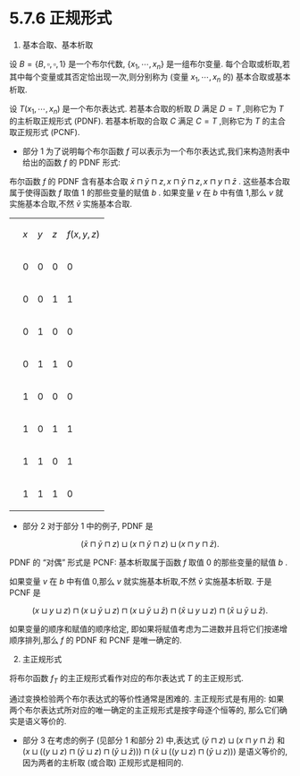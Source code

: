 # 5.7.6 正规形式

1. 基本合取、基本析取

设 $B = \{ B,\square ,\square ,1\}$ 是一个布尔代数, $\left\{  {{x}_{1},\cdots ,{x}_{n}}\right\}$ 是一组布尔变量. 每个合取或析取,若其中每个变量或其否定恰出现一次,则分别称为 (变量 ${x}_{1},\cdots ,{x}_{n}$ 的) 基本合取或基本析取.

设 $T\left( {{x}_{1},\cdots ,{x}_{n}}\right)$ 是一个布尔表达式. 若基本合取的析取 $D$ 满足 $D = T$ ,则称它为 $T$ 的主析取正规形式 (PDNF). 若基本析取的合取 $C$ 满足 $C = T$ ,则称它为 $T$ 的主合取正规形式 (PCNF).

- 部分 1 为了说明每个布尔函数 $f$ 可以表示为一个布尔表达式,我们来构造附表中给出的函数 $f$ 的 PDNF 形式:

布尔函数 $f$ 的 PDNF 含有基本合取 $\bar{x} \sqcap  \bar{y} \sqcap  z, x \sqcap  \bar{y} \sqcap  z, x \sqcap  y \sqcap  \bar{z}$ . 这些基本合取属于使得函数 $f$ 取值 1 的那些变量的赋值 $b$ . 如果变量 $v$ 在 $b$ 中有值 1,那么 $v$ 就实施基本合取,不然 $\bar{v}$ 实施基本合取.

<table><tr><td/><td>

$x$

</td><td>

$y$

</td><td>

$z$

</td><td>

$f\left( {x, y, z}\right)$

</td></tr><tr><td/><td>

0

</td><td>

0

</td><td>

0

</td><td>

0

</td></tr><tr><td/><td>

0

</td><td>

0

</td><td>

1

</td><td>

1

</td></tr><tr><td/><td>

0

</td><td>

1

</td><td>

0

</td><td>

0

</td></tr><tr><td/><td>

0

</td><td>

1

</td><td>

1

</td><td>

0

</td></tr><tr><td/><td>

1

</td><td>

0

</td><td>

0

</td><td>

0

</td></tr><tr><td/><td>

1

</td><td>

0

</td><td>

1

</td><td>

1

</td></tr><tr><td/><td>

1

</td><td>

1

</td><td>

0

</td><td>

1

</td></tr><tr><td/><td>

1

</td><td>

1

</td><td>

1

</td><td>

0

</td></tr></table>

- 部分 2 对于部分 1 中的例子, PDNF 是

$$
\left( {\bar{x} \sqcap  \bar{y} \sqcap  z}\right)  \sqcup  \left( {x \sqcap  \bar{y} \sqcap  z}\right)  \sqcup  \left( {x \sqcap  y \sqcap  \bar{z}}\right) . \tag{5.312}
$$

PDNF 的 “对偶” 形式是 PCNF: 基本析取属于函数 $f$ 取值 0 的那些变量的赋值 $b$ .

如果变量 $v$ 在 $b$ 中有值 0,那么 $v$ 就实施基本析取,不然 $\bar{v}$ 实施基本析取. 于是 PCNF 是

$$
\left( {x \sqcup  y \sqcup  z}\right)  \sqcap  \left( {x \sqcup  \bar{y} \sqcup  z}\right)  \sqcap  \left( {x \sqcup  \bar{y} \sqcup  \bar{z}}\right)  \sqcap  \left( {\bar{x} \sqcup  y \sqcup  z}\right)  \sqcap  \left( {\bar{x} \sqcup  \bar{y} \sqcup  \bar{z}}\right) . \tag{5.313}
$$

如果变量的顺序和赋值的顺序给定, 即如果将赋值考虑为二进数并且将它们按递增顺序排列,那么 $f$ 的 PDNF 和 PCNF 是唯一确定的.

2. 主正规形式

将布尔函数 ${f}_{T}$ 的主正规形式看作对应的布尔表达式 $T$ 的主正规形式.

通过变换检验两个布尔表达式的等价性通常是困难的. 主正规形式是有用的: 如果两个布尔表达式所对应的唯一确定的主正规形式是按字母逐个恒等的, 那么它们确实是语义等价的.

- 部分 3 在考虑的例子 (见部分 1 和部分 2) 中,表达式 $\left( {\bar{y} \sqcap  z}\right)  \sqcup  \left( {x \sqcap  y \sqcap  \bar{z}}\right)$ 和 $\left( {x \sqcup  \left( {\left( {y \sqcup  z}\right)  \sqcap  \left( {\bar{y} \sqcup  z}\right)  \sqcap  \left( {\bar{y} \sqcup  \bar{z}}\right) }\right) }\right)  \sqcap  \left( {\bar{x} \sqcup  \left( {\left( {y \sqcup  z}\right)  \sqcap  \left( {\bar{y} \sqcup  z}\right) }\right) }\right)$ 是语义等价的,因为两者的主析取 (或合取) 正规形式是相同的.
